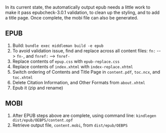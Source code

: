 In its current state, the automatically output epub needs a little work to make it pass epubcheck-3.0.1 validation, to clean up the styling, and to add a title page. Once complete, the mobi file can also be generated.

## EPUB

1. Build: `bundle exec middleman build -e epub`
2. To avoid validation issue, find and replace across all content files: `fn:` --> `fn-`, and `fnref:` --> `fnref-`
3. Replace contents of `epup.css` with `epub-replace.css`
4. Replace contents of `index.xhtml` with `index-replace.xhtml`
5. Switch ordering of Contents and Title Page in `content.pdf`, `toc.ncx`, and `toc.xhtml`
6. Delete Citation Information, and Other Formats from `about.xhtml`
7. Epub it (zip and rename)

## MOBI

1. After EPUB steps above are complete, using command line: `kindlegen dist/epub/OEBPS/content.opf`
2. Retrieve output file, `content.mobi`, from `dist/epub/OEBPS`
